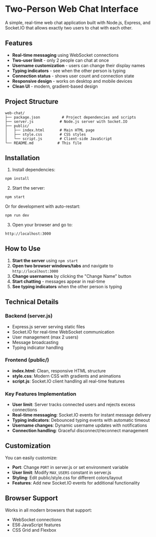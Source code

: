 # Two-Person Web Chat Interface

A simple, real-time web chat application built with Node.js, Express, and Socket.IO that allows exactly two users to chat with each other.

## Features

- **Real-time messaging** using WebSocket connections
- **Two-user limit** - only 2 people can chat at once
- **Username customization** - users can change their display names
- **Typing indicators** - see when the other person is typing
- **Connection status** - shows user count and connection state
- **Responsive design** - works on desktop and mobile devices
- **Clean UI** - modern, gradient-based design

## Project Structure

```
web-chat/
├── package.json          # Project dependencies and scripts
├── server.js            # Node.js server with Socket.IO
├── public/
│   ├── index.html       # Main HTML page
│   ├── style.css        # CSS styles
│   └── script.js        # Client-side JavaScript
└── README.md           # This file
```

## Installation

1. Install dependencies:
```bash
npm install
```

2. Start the server:
```bash
npm start
```

Or for development with auto-restart:
```bash
npm run dev
```

3. Open your browser and go to:
```
http://localhost:3000
```

## How to Use

1. **Start the server** using `npm start`
2. **Open two browser windows/tabs** and navigate to `http://localhost:3000`
3. **Change usernames** by clicking the "Change Name" button
4. **Start chatting** - messages appear in real-time
5. **See typing indicators** when the other person is typing

## Technical Details

### Backend (server.js)
- Express.js server serving static files
- Socket.IO for real-time WebSocket communication
- User management (max 2 users)
- Message broadcasting
- Typing indicator handling

### Frontend (public/)
- **index.html**: Clean, responsive HTML structure
- **style.css**: Modern CSS with gradients and animations
- **script.js**: Socket.IO client handling all real-time features

### Key Features Implementation
- **User limit**: Server tracks connected users and rejects excess connections
- **Real-time messaging**: Socket.IO events for instant message delivery
- **Typing indicators**: Debounced typing events with automatic timeout
- **Username changes**: Dynamic username updates with notifications
- **Connection handling**: Graceful disconnect/reconnect management

## Customization

You can easily customize:
- **Port**: Change `PORT` in server.js or set environment variable
- **User limit**: Modify `MAX_USERS` constant in server.js
- **Styling**: Edit public/style.css for different colors/layout
- **Features**: Add new Socket.IO events for additional functionality

## Browser Support

Works in all modern browsers that support:
- WebSocket connections
- ES6 JavaScript features
- CSS Grid and Flexbox
